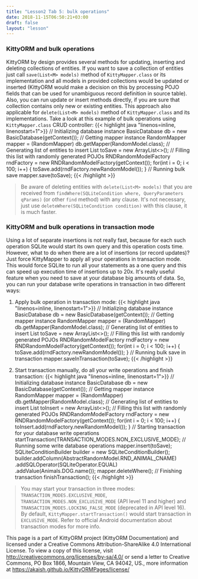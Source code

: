 ```yaml
---
title: "Lesson2 Tab 5: bulk operations"
date: 2018-11-15T06:50:21+03:00
draft: false
layout: "lesson"
---
```


### KittyORM and bulk operations
KittyORM by design provides several methods for updating, inserting and deleting collections of entities. If you want to save a collection of entities just call `save(List<M> models)` method of `KittyMapper.class` or its implementation and all models in provided collections would be updated or inserted (KittyORM would make a decision on this by processing POJO fields that can be used for unambiguous record definition in source table). Also, you can run update or insert methods directly, if you are sure that collection contains only new or existing entities. This approach also applicable for `delete(List<M> models)` method of `KittyMapper.class` and its implementations. Take a look at this example of bulk operations using `KittyMapper.class` CRUD controller:
{{< highlight java "linenos=inline, linenostart=1">}}
// Initializing database instance
BasicDatabase db = new BasicDatabase(getContext());
// Getting mapper instance
RandomMapper mapper = (RandomMapper) db.getMapper(RandomModel.class);
// Generating list of entities to insert
List<RandomModel> toSave = new ArrayList<>();
// Filling this list with randomly generated POJOs
RNDRandomModelFactory rndFactory = new RNDRandomModelFactory(getContext());
for(int i = 0; i < 100; i++) {
    toSave.add(rndFactory.newRandomModel());
}
// Running bulk save
mapper.save(toSave);
{{< /highlight >}}

> Be aware of deleting entities with `delete(List<M> models)` that you are received from `findWhere(SQLiteCondition where, QueryParameters qParams)` (or other `find` method) with any clause. It's not necessary, just use `deleteWhere(SQLiteCondition condition)` with this clause, it is much faster.

### KittyORM and bulk operations in transaction mode
Using a lot of separate insertions is not really fast, because for each such operation SQLite would start its own query and this operation costs time. However, what to do when there are a lot of insertions (or record updates)? Just force KittyMapper to apply all your operations in transaction mode. This would force SQLite to run all your statements as a one query and this can speed up execution time of insertions up to 20x. It's really useful feature when you need to save at your database big amounts of data. So, you can run your database write operations in transaction in two different ways:

1. Apply bulk operation in transaction mode:
{{< highlight java "linenos=inline, linenostart=1">}}
// Initializing database instance
BasicDatabase db = new BasicDatabase(getContext());
// Getting mapper instance
RandomMapper mapper = (RandomMapper) db.getMapper(RandomModel.class);
// Generating list of entities to insert
List<RandomModel> toSave = new ArrayList<>();
// Filling this list with randomly generated POJOs
RNDRandomModelFactory rndFactory = new RNDRandomModelFactory(getContext());
for(int i = 0; i < 100; i++) {
    toSave.add(rndFactory.newRandomModel());
}
// Running bulk save in transaction
mapper.saveInTransaction(toSave);
{{< /highlight >}}

2. Start transaction manually, do all your write operations and finish transaction:
{{< highlight java "linenos=inline, linenostart=1">}}
// Initializing database instance
BasicDatabase db = new BasicDatabase(getContext());
// Getting mapper instance
RandomMapper mapper = (RandomMapper) db.getMapper(RandomModel.class);
// Generating list of entities to insert
List<RandomModel> toInsert = new ArrayList<>();
// Filling this list with randomly generated POJOs
RNDRandomModelFactory rndFactory = new RNDRandomModelFactory(getContext());
for(int i = 0; i < 100; i++) {
    toInsert.add(rndFactory.newRandomModel());
}
// Starting transaction for your database write operations
startTransaction(TRANSACTION_MODES.NON_EXCLUSIVE_MODE);
// Running some write database operations
mapper.insert(toSave);
SQLiteConditionBuilder builder = new SQLiteConditionBuilder();
builder.addColumn(AbstractRandomModel.RND_ANIMAL_CNAME)
       .addSQLOperator(SQLiteOperator.EQUAL)
       .addValue(Animals.DOG.name());
mapper.deleteWhere();
// Finishing transaction
finishTransaction();
{{< /highlight >}}

> You may start your transaction in three modes: `TRANSACTION_MODES.EXCLUSIVE_MODE`, `TRANSACTION_MODES.NON_EXCLUSIVE_MODE` (API level 11 and higher) and `TRANSACTION_MODES.LOCKING_FALSE_MODE` (deprecated in API level 16). By default, `KittyMapper.startTransaction()` would start transaction in `EXCLUSIVE_MODE`. Refer to official Android documentation about transaction modes for more info.

This page is a part of KittyORM project (KittyORM Documentation) and licensed under a Creative Commons Attribution-ShareAlike 4.0 International License. To view a copy of this license, visit http://creativecommons.org/licenses/by-sa/4.0/ or send a letter to Creative Commons, PO Box 1866, Mountain View, CA 94042, US., more information at https://akaish.github.io/KittyORMPages/license/
